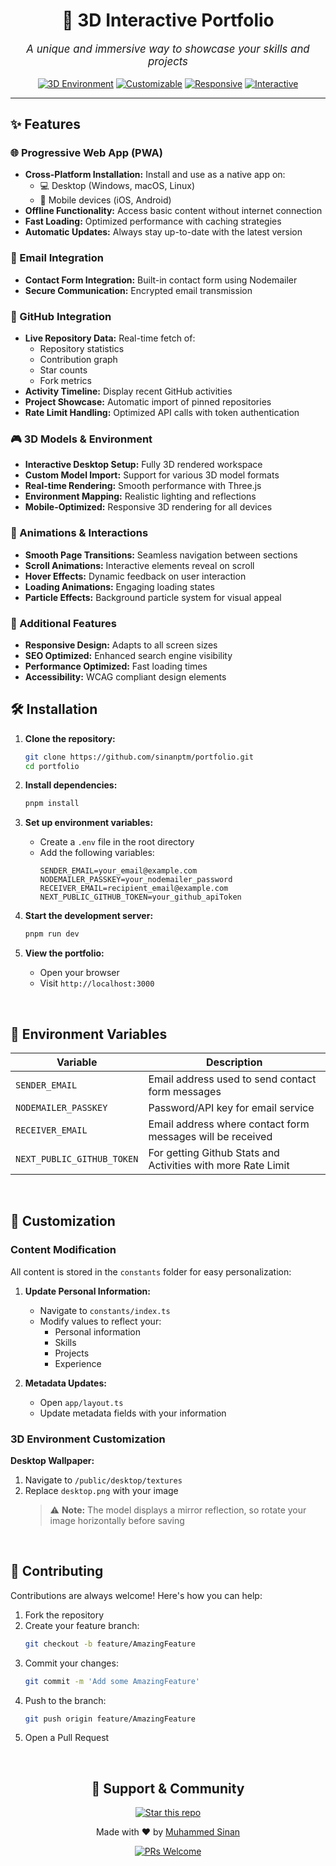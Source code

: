 <div align="center">
  
# 🌟 3D Interactive Portfolio

<p style="font-size: 1.2em"><em>A unique and immersive way to showcase your skills and projects</em></p>

[![3D Environment](https://img.shields.io/badge/-3D%20Environment-blueviolet?style=for-the-badge)](https://github.com/sinanptm/portfolio)
[![Customizable](https://img.shields.io/badge/-Customizable-orange?style=for-the-badge)](https://github.com/sinanptm/portfolio)
[![Responsive](https://img.shields.io/badge/-Responsive-blue?style=for-the-badge)](https://github.com/sinanptm/portfolio)
[![Interactive](https://img.shields.io/badge/-Interactive-green?style=for-the-badge)](https://github.com/sinanptm/portfolio)

---

</div>


## ✨ Features

### 🌐 Progressive Web App (PWA)
- **Cross-Platform Installation:** Install and use as a native app on:
  - 💻 Desktop (Windows, macOS, Linux)
  - 📱 Mobile devices (iOS, Android)
- **Offline Functionality:** Access basic content without internet connection
- **Fast Loading:** Optimized performance with caching strategies
- **Automatic Updates:** Always stay up-to-date with the latest version

### 📨 Email Integration
- **Contact Form Integration:** Built-in contact form using Nodemailer
- **Secure Communication:** Encrypted email transmission

### 🔄 GitHub Integration
- **Live Repository Data:** Real-time fetch of:
  - Repository statistics
  - Contribution graph
  - Star counts
  - Fork metrics
- **Activity Timeline:** Display recent GitHub activities
- **Project Showcase:** Automatic import of pinned repositories
- **Rate Limit Handling:** Optimized API calls with token authentication

### 🎮 3D Models & Environment
- **Interactive Desktop Setup:** Fully 3D rendered workspace
- **Custom Model Import:** Support for various 3D model formats
- **Real-time Rendering:** Smooth performance with Three.js
- **Environment Mapping:** Realistic lighting and reflections
- **Mobile-Optimized:** Responsive 3D rendering for all devices

### 🎯 Animations & Interactions
- **Smooth Page Transitions:** Seamless navigation between sections
- **Scroll Animations:** Interactive elements reveal on scroll
- **Hover Effects:** Dynamic feedback on user interaction
- **Loading Animations:** Engaging loading states
- **Particle Effects:** Background particle system for visual appeal

### 🎨 Additional Features
- **Responsive Design:** Adapts to all screen sizes
- **SEO Optimized:** Enhanced search engine visibility
- **Performance Optimized:** Fast loading times
- **Accessibility:** WCAG compliant design elements

  


## 🛠 Installation

1. **Clone the repository:**
   ```bash
   git clone https://github.com/sinanptm/portfolio.git
   cd portfolio
   ```

2. **Install dependencies:**
   ```bash
   pnpm install
   ```

3. **Set up environment variables:**
   - Create a `.env` file in the root directory
   - Add the following variables:
     ```env
     SENDER_EMAIL=your_email@example.com
     NODEMAILER_PASSKEY=your_nodemailer_password
     RECEIVER_EMAIL=recipient_email@example.com
     NEXT_PUBLIC_GITHUB_TOKEN=your_github_apiToken
     ```

4. **Start the development server:**
   ```bash
   pnpm run dev
   ```

5. **View the portfolio:**
   - Open your browser
   - Visit `http://localhost:3000`

<br>

## 🔧 Environment Variables

| Variable | Description |
|----------|-------------|
| `SENDER_EMAIL` | Email address used to send contact form messages |
| `NODEMAILER_PASSKEY` | Password/API key for email service |
| `RECEIVER_EMAIL` | Email address where contact form messages will be received |
| `NEXT_PUBLIC_GITHUB_TOKEN` | For getting Github Stats and Activities with more Rate Limit |

<br>

## 🎨 Customization

### Content Modification
All content is stored in the `constants` folder for easy personalization:

1. **Update Personal Information:**
   - Navigate to `constants/index.ts`
   - Modify values to reflect your:
     - Personal information
     - Skills
     - Projects
     - Experience

2. **Metadata Updates:**
   - Open `app/layout.ts`
   - Update metadata fields with your information

### 3D Environment Customization

**Desktop Wallpaper:**
1. Navigate to `/public/desktop/textures`
2. Replace `desktop.png` with your image
   > ⚠️ **Note:** The model displays a mirror reflection, so rotate your image horizontally before saving

<br>

## 👥 Contributing

Contributions are always welcome! Here's how you can help:

1. Fork the repository
2. Create your feature branch:
   ```bash
   git checkout -b feature/AmazingFeature
   ```
3. Commit your changes:
   ```bash
   git commit -m 'Add some AmazingFeature'
   ```
4. Push to the branch:
   ```bash
   git push origin feature/AmazingFeature
   ```
5. Open a Pull Request


<br>

<div align="center">

## 💝 Support & Community

[![Star this repo](https://img.shields.io/github/stars/sinanptm/portfolio?style=social)](https://github.com/sinanptm/portfolio)

Made with ❤️ by [Muhammed Sinan](https://github.com/sinanptm)

[![PRs Welcome](https://img.shields.io/badge/PRs-welcome-brightgreen.svg?style=flat-square)](http://makeapullrequest.com)

</div>

